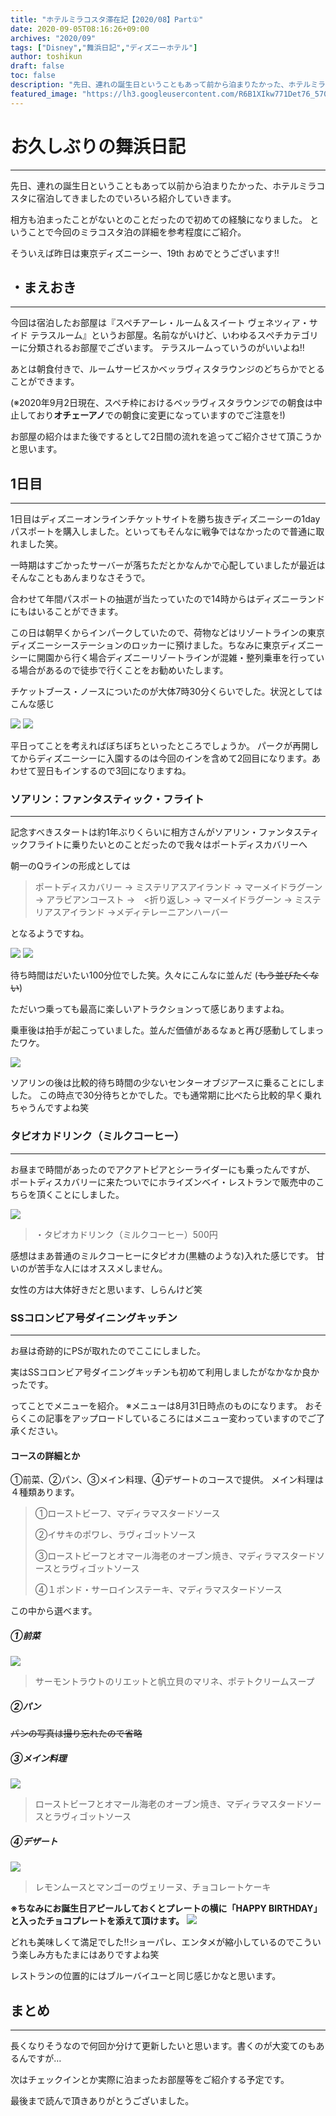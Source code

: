 ```yaml
---
title: "ホテルミラコスタ滞在記【2020/08】Part①"
date: 2020-09-05T08:16:26+09:00
archives: "2020/09"
tags: ["Disney","舞浜日記","ディズニーホテル"]
author: toshikun
draft: false
toc: false
description: "先日、連れの誕生日ということもあって前から泊まりたかった、ホテルミラコスタに宿泊してきましたのでいろいろ紹介していきます。"
featured_image: "https://lh3.googleusercontent.com/R6B1XIkw771Det76_570ge1Paf1uWPF6jDDi7wzmpGYv_p73PxnxLrA-XyI2isjtZZzlT-xrtc1oozW3a-Drz2jxBZS731w3HZHnk7u4KOAxy6WQ68PO3HdwuKXLrmULlS1alkLjlg=w400"
---
```

# お久しぶりの舞浜日記
---

先日、連れの誕生日ということもあって以前から泊まりたかった、ホテルミラコスタに宿泊してきましたのでいろいろ紹介していきます。

相方も泊まったことがないとのことだったので初めての経験になりました。
ということで今回のミラコスタ泊の詳細を参考程度にご紹介。

そういえば昨日は東京ディズニーシー、19th
おめでとうございます‼


## ・まえおき
---
今回は宿泊したお部屋は『スペチアーレ・ルーム＆スイート ヴェネツィア・サイド テラスルーム』というお部屋。名前ながいけど、いわゆるスぺチカテゴリーに分類されるお部屋でございます。
テラスルームっていうのがいいよね‼

あとは朝食付きで、ルームサービスかベッラヴィスタラウンジのどちらかでとることができます。

(※2020年9月2日現在、スペチ枠におけるベッラヴィスタラウンジでの朝食は中止しており**オチェーアノ**での朝食に変更になっていますのでご注意を!)

お部屋の紹介はまた後でするとして2日間の流れを追ってご紹介させて頂こうかと思います。

## 1日目
---
1日目はディズニーオンラインチケットサイトを勝ち抜きディズニーシーの1dayパスポートを購入しました。といってもそんなに戦争ではなかったので普通に取れました笑。

一時期はすごかったサーバーが落ちただとかなんかで心配していましたが最近はそんなこともあんまりなさそうで。

合わせて年間パスポートの抽選が当たっていたので14時からはディズニーランドにもはいることができます。

この日は朝早くからインパークしていたので、荷物などはリゾートラインの東京ディズニーシーステーションのロッカーに預けました。ちなみに東京ディズニーシーに開園から行く場合ディズニーリゾートラインが混雑・整列乗車を行っている場合があるので徒歩で行くことをお勧めいたします。


チケットブース・ノースについたのが大体7時30分くらいでした。状況としてはこんな感じ

<img src="https://lh3.googleusercontent.com/ic9ncqSr71q0DWVW6Va_vFkon-epP98DIESaziodzos6h4PG8vFafWKGZU9bK8uKd0PpPjLpuAYBBhP1yH_Fpiums76Nb_823MKX04ax-fjvAotuzbkG6JtSu89AVp4BBMlwvO9b_Q=w800" >

<img src="https://lh3.googleusercontent.com/joll0xyvlOSBPiMzdxAa03yLyzdutISvfWZBW-FJmuOgdfi5BcniHPlxPKXUjN-4hnG1YOYt-dIp1Pj1XuxEXK7NFaui3xrjv5PADXrY87md-4Rk43Ah6oeKm_tN1lI8btpDVPnmtg=w800" >

平日ってことを考えればぼちぼちといったところでしょうか。
パークが再開してからディズニーシーに入園するのは今回のインを含めて2回目になります。あわせて翌日もインするので3回になりますね。

### ソアリン：ファンタスティック・フライト
---
記念すべきスタートは約1年ぶりくらいに相方さんがソアリン・ファンタスティックフライトに乗りたいとのことだったので我々はポートディスカバリーへ

朝一のQラインの形成としては

>ポートディスカバリー → ミステリアスアイランド → マーメイドラグーン → アラビアンコースト →　<折り返し> → マーメイドラグーン → ミステリアスアイランド →メディテレーニアンハーバー

となるようですね。

<img src="https://lh3.googleusercontent.com/GPbDZtqgkjT3xmcz_WEwBrdJnUy8-DPDTbefnPxJ9eUFGhrzRyBj9Y6VgsZn4fd2duyt9W5E99RKD0yixx_JeGhOYnXjjewAdAxltGJXMIKDX4JPnGylb_6L9D2FCGIqNZvhbtpLVA=w800" >


<img src="https://lh3.googleusercontent.com/y46gsxf__dtX-ICvA0RSOXM-MbMftfgUH0U86FuHPNCMW2932gXMThEanf2gQRneQHqtkrMervHLH_X1Pndmx9gFYFj5YSJJwFclqu7mfGbudlqu_JT0V7uNXeWFIeJvhUaxKRvg7g=w800" >

待ち時間はだいたい100分位でした笑。久々にこんなに並んだ (~~もう並びたくない~~)

ただいつ乗っても最高に楽しいアトラクションって感じありますよね。


乗車後は拍手が起こっていました。並んだ価値があるなぁと再び感動してしまったワケ。

<img src="https://lh3.googleusercontent.com/80JeH4RVuynkeW9t3F2PVHO24GNhbL7dmUDM4c-xYUprIfLpfjWmhmQd18PzgjubqhJWJjVmnHN-xAxAcGJNa3JFv6AB-eXDVjSmNtC7UpUBd2LRoJosg_6rJHMT5LmeMCwNYsmz9A=w800" >


ソアリンの後は比較的待ち時間の少ないセンターオブジアースに乗ることにしました。
この時点で30分待ちとかでした。でも通常期に比べたら比較的早く乗れちゃうんですよね笑

### タピオカドリンク（ミルクコーヒー）
---
お昼まで時間があったのでアクアトピアとシーライダーにも乗ったんですが、
ポートディスカバリーに来たついでにホライズンベイ・レストランで販売中のこちらを頂くことにしました。

<img src="https://lh3.googleusercontent.com/98wQGMCz_wSO67vuFjlGRxe2Slfj_yK3rmKLltwp-ASLJUWS8oLABm6_k9jI3b4yR9SAoJMpAtdlik4x44d9xZpkpp7qIpj017LeOhJZwBzKp7TOIkqhmIocnY-6Ak3hDnghBztikA=w500" >

>・タピオカドリンク（ミルクコーヒー）500円

感想はまあ普通のミルクコーヒーにタピオカ(黒糖のような)入れた感じです。
甘いのが苦手な人にはオススメしません。

女性の方は大体好きだと思います、しらんけど笑

### SSコロンビア号ダイニングキッチン
---
お昼は奇跡的にPSが取れたのでここにしました。

実はSSコロンビア号ダイニングキッチンも初めて利用しましたがなかなか良かったです。

ってことでメニューを紹介。
※メニューは8月31日時点のものになります。
おそらくこの記事をアップロードしているころにはメニュー変わっていますのでご了承ください。

#### コースの詳細とか

①前菜、②パン、③メイン料理、④デザートのコースで提供。
メイン料理は４種類あります。

>①ローストビーフ、マディラマスタードソース
>
>②イサキのポワレ、ラヴィゴットソース
>
>③ローストビーフとオマール海老のオーブン焼き、マディラマスタードソースとラヴィゴットソース
>
>④１ポンド・サーロインステーキ、マディラマスタードソース

この中から選べます。

##### ①前菜

<img src="https://lh3.googleusercontent.com/VcW0-nvQ8RPztWS6cs9xV9IY-g9nUkIZbPT_Rqx3gbFPHpYNf4NEHrTA7FBO7F_nR1q4_WRvmjRKRvk9YNL5YT-Az9kN9Ai0aDulfLoDrM87dLCb9q2Mw3uaiENty34YVCXfQLwyyA=w800" >

>サーモントラウトのリエットと帆立貝のマリネ、ポテトクリームスープ

##### ②パン

~~パンの写真は撮り忘れたので省略~~

##### ③メイン料理
<img src="https://lh3.googleusercontent.com/pXjXs_splw6d-hyplvaL2zHcSG-lv01PEqkoWe3BN7D5Gk_EJ3sNsdkt6MVe8SFqi0hLRMvBTnuQqdWeuos0NNXiYlgQ05r8x4NwoFQnAOPOMa2NRxKYIQSfNVlByBCHFHbjLG1SAA=w800" >

>ローストビーフとオマール海老のオーブン焼き、マディラマスタードソースとラヴィゴットソース

##### ④デザート
<img src="https://lh3.googleusercontent.com/V-cpA0jQAXnqUYTTNu7Dgbi8iBL1bUcR1hjI4WIQldvCAn37u3_RysTVCY4tmZD0R-grysxFEd4Fg4asz9mh87LIVEQCvfe7iB5kCL44O53iA71Ow7cXbLLbqyZpve1yAa-ZEwwdow=w800" >

>レモンムースとマンゴーのヴェリーヌ、チョコレートケーキ

**※ちなみにお誕生日アピールしておくとプレートの横に「HAPPY BIRTHDAY」と入ったチョコプレートを添えて頂けます。**
<img src="https://lh3.googleusercontent.com/KCvwWDYoIgerJ0mpV_H9R0eYoFYKdaYpceDO9XYNtOa49D3R7BKxlc86JM6TMKb-Aez9zobHF9Q1d36A08zpkcDofkZH7iO6ffXOt3O1SaxGVjl_n1hnjgj3-qThMho26CeovdJspg=w800" >

どれも美味しくて満足でした‼ショーパレ、エンタメが縮小しているのでこういう楽しみ方もたまにはありですよね笑

レストランの位置的にはブルーバイユーと同じ感じかなと思います。

## まとめ
---
長くなりそうなので何回か分けて更新したいと思います。書くのが大変てのもあるんですが…

次はチェックインとか実際に泊まったお部屋等をご紹介する予定です。

最後まで読んで頂きありがとうございました。